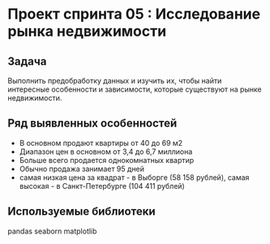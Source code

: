 # Проект спринта 05 : Исследование рынка недвижимости

## Задача

Выполнить предобработку данных и изучить их, чтобы найти интересные особенности и зависимости, которые существуют на рынке недвижимости.

##  Ряд выявленных особенностей

- В основном продают квартиры от 40 до 69 м2
- Диапазон цен в основном от 3,4 до 6,7 миллиона
- Больше всего продается однокомнатных квартир  
- Обычно продажа занимает 95 дней 
- cамая низкая цена за квадрат - в Выборге (58 158 рублей), самая высокая - в Санкт-Петербурге (104 411 рублей)

## Используемые библиотеки

pandas
seaborn
matplotlib
